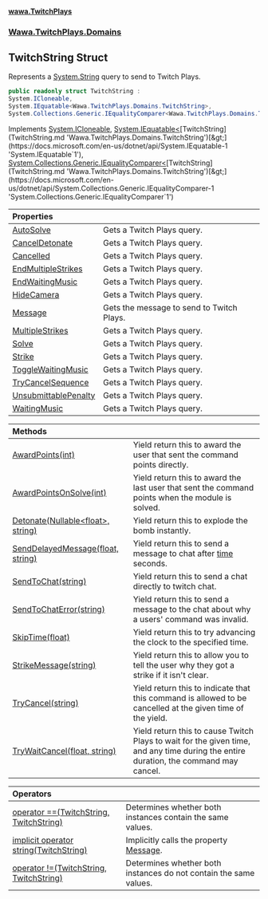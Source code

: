#### [wawa.TwitchPlays](index.md 'index')
### [Wawa.TwitchPlays.Domains](Wawa.TwitchPlays.Domains.md 'Wawa.TwitchPlays.Domains')

## TwitchString Struct

Represents a [System.String](https://docs.microsoft.com/en-us/dotnet/api/System.String 'System.String') query to send to Twitch Plays.

```csharp
public readonly struct TwitchString :
System.ICloneable,
System.IEquatable<Wawa.TwitchPlays.Domains.TwitchString>,
System.Collections.Generic.IEqualityComparer<Wawa.TwitchPlays.Domains.TwitchString>
```

Implements [System.ICloneable](https://docs.microsoft.com/en-us/dotnet/api/System.ICloneable 'System.ICloneable'), [System.IEquatable&lt;](https://docs.microsoft.com/en-us/dotnet/api/System.IEquatable-1 'System.IEquatable`1')[TwitchString](TwitchString.md 'Wawa.TwitchPlays.Domains.TwitchString')[&gt;](https://docs.microsoft.com/en-us/dotnet/api/System.IEquatable-1 'System.IEquatable`1'), [System.Collections.Generic.IEqualityComparer&lt;](https://docs.microsoft.com/en-us/dotnet/api/System.Collections.Generic.IEqualityComparer-1 'System.Collections.Generic.IEqualityComparer`1')[TwitchString](TwitchString.md 'Wawa.TwitchPlays.Domains.TwitchString')[&gt;](https://docs.microsoft.com/en-us/dotnet/api/System.Collections.Generic.IEqualityComparer-1 'System.Collections.Generic.IEqualityComparer`1')

| Properties | |
| :--- | :--- |
| [AutoSolve](TwitchString.AutoSolve.md 'Wawa.TwitchPlays.Domains.TwitchString.AutoSolve') | Gets a Twitch Plays query. |
| [CancelDetonate](TwitchString.CancelDetonate.md 'Wawa.TwitchPlays.Domains.TwitchString.CancelDetonate') | Gets a Twitch Plays query. |
| [Cancelled](TwitchString.Cancelled.md 'Wawa.TwitchPlays.Domains.TwitchString.Cancelled') | Gets a Twitch Plays query. |
| [EndMultipleStrikes](TwitchString.EndMultipleStrikes.md 'Wawa.TwitchPlays.Domains.TwitchString.EndMultipleStrikes') | Gets a Twitch Plays query. |
| [EndWaitingMusic](TwitchString.EndWaitingMusic.md 'Wawa.TwitchPlays.Domains.TwitchString.EndWaitingMusic') | Gets a Twitch Plays query. |
| [HideCamera](TwitchString.HideCamera.md 'Wawa.TwitchPlays.Domains.TwitchString.HideCamera') | Gets a Twitch Plays query. |
| [Message](TwitchString.Message.md 'Wawa.TwitchPlays.Domains.TwitchString.Message') | Gets the message to send to Twitch Plays. |
| [MultipleStrikes](TwitchString.MultipleStrikes.md 'Wawa.TwitchPlays.Domains.TwitchString.MultipleStrikes') | Gets a Twitch Plays query. |
| [Solve](TwitchString.Solve.md 'Wawa.TwitchPlays.Domains.TwitchString.Solve') | Gets a Twitch Plays query. |
| [Strike](TwitchString.Strike.md 'Wawa.TwitchPlays.Domains.TwitchString.Strike') | Gets a Twitch Plays query. |
| [ToggleWaitingMusic](TwitchString.ToggleWaitingMusic.md 'Wawa.TwitchPlays.Domains.TwitchString.ToggleWaitingMusic') | Gets a Twitch Plays query. |
| [TryCancelSequence](TwitchString.TryCancelSequence.md 'Wawa.TwitchPlays.Domains.TwitchString.TryCancelSequence') | Gets a Twitch Plays query. |
| [UnsubmittablePenalty](TwitchString.UnsubmittablePenalty.md 'Wawa.TwitchPlays.Domains.TwitchString.UnsubmittablePenalty') | Gets a Twitch Plays query. |
| [WaitingMusic](TwitchString.WaitingMusic.md 'Wawa.TwitchPlays.Domains.TwitchString.WaitingMusic') | Gets a Twitch Plays query. |

| Methods | |
| :--- | :--- |
| [AwardPoints(int)](TwitchString.AwardPoints(Int32).md 'Wawa.TwitchPlays.Domains.TwitchString.AwardPoints(int)') | Yield return this to award the user that sent the command points directly. |
| [AwardPointsOnSolve(int)](TwitchString.AwardPointsOnSolve(Int32).md 'Wawa.TwitchPlays.Domains.TwitchString.AwardPointsOnSolve(int)') | Yield return this to award the last user that sent the command points when the module is solved. |
| [Detonate(Nullable&lt;float&gt;, string)](TwitchString.Detonate(Nullable{Single},String).md 'Wawa.TwitchPlays.Domains.TwitchString.Detonate(System.Nullable<float>, string)') | Yield return this to explode the bomb instantly. |
| [SendDelayedMessage(float, string)](TwitchString.SendDelayedMessage(Single,String).md 'Wawa.TwitchPlays.Domains.TwitchString.SendDelayedMessage(float, string)') | Yield return this to send a message to chat after [time](TwitchString.SendDelayedMessage(Single,String).md#Wawa.TwitchPlays.Domains.TwitchString.SendDelayedMessage(float,string).time 'Wawa.TwitchPlays.Domains.TwitchString.SendDelayedMessage(float, string).time') seconds. |
| [SendToChat(string)](TwitchString.SendToChat(String).md 'Wawa.TwitchPlays.Domains.TwitchString.SendToChat(string)') | Yield return this to send a chat directly to twitch chat. |
| [SendToChatError(string)](TwitchString.SendToChatError(String).md 'Wawa.TwitchPlays.Domains.TwitchString.SendToChatError(string)') | Yield return this to send a message to the chat about why a users' command was invalid. |
| [SkipTime(float)](TwitchString.SkipTime(Single).md 'Wawa.TwitchPlays.Domains.TwitchString.SkipTime(float)') | Yield return this to try advancing the clock to the specified time. |
| [StrikeMessage(string)](TwitchString.StrikeMessage(String).md 'Wawa.TwitchPlays.Domains.TwitchString.StrikeMessage(string)') | Yield return this to allow you to tell the user why they got a strike if it isn't clear. |
| [TryCancel(string)](TwitchString.TryCancel(String).md 'Wawa.TwitchPlays.Domains.TwitchString.TryCancel(string)') | Yield return this to indicate that this command is allowed to be cancelled at the given time of the yield. |
| [TryWaitCancel(float, string)](TwitchString.TryWaitCancel(Single,String).md 'Wawa.TwitchPlays.Domains.TwitchString.TryWaitCancel(float, string)') | Yield return this to cause Twitch Plays to wait for the given time,<br/>and any time during the entire duration, the command may cancel. |

| Operators | |
| :--- | :--- |
| [operator ==(TwitchString, TwitchString)](TwitchString.op_Equality(TwitchString,TwitchString).md 'Wawa.TwitchPlays.Domains.TwitchString.op_Equality(Wawa.TwitchPlays.Domains.TwitchString, Wawa.TwitchPlays.Domains.TwitchString)') | Determines whether both instances contain the same values. |
| [implicit operator string(TwitchString)](TwitchString.String(TwitchString).md 'Wawa.TwitchPlays.Domains.TwitchString.op_Implicit string(Wawa.TwitchPlays.Domains.TwitchString)') | Implicitly calls the property [Message](TwitchString.Message.md 'Wawa.TwitchPlays.Domains.TwitchString.Message'). |
| [operator !=(TwitchString, TwitchString)](TwitchString.op_Inequality(TwitchString,TwitchString).md 'Wawa.TwitchPlays.Domains.TwitchString.op_Inequality(Wawa.TwitchPlays.Domains.TwitchString, Wawa.TwitchPlays.Domains.TwitchString)') | Determines whether both instances do not contain the same values. |
